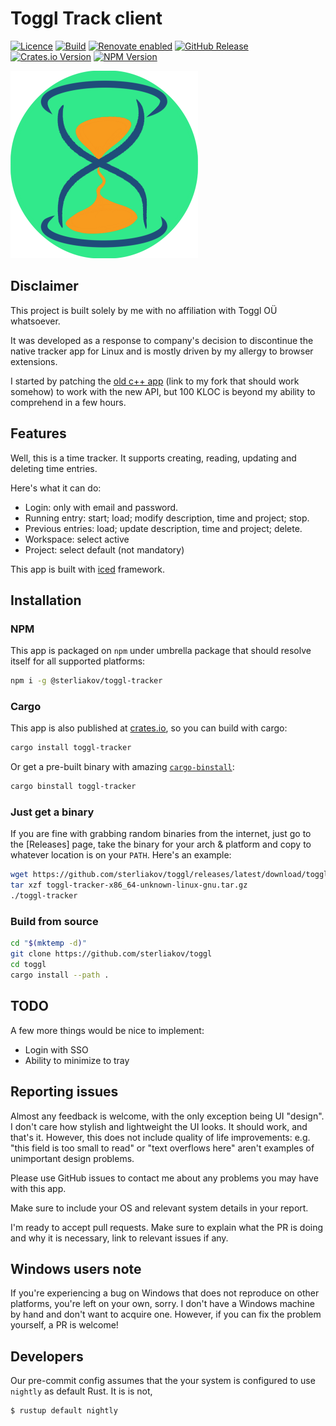 # Toggl Track client

[![Licence](https://img.shields.io/github/license/Ileriayo/markdown-badges)](./LICENSE)
[![Build](https://github.com/sterliakov/toggl/actions/workflows/ci.yaml/badge.svg?event=push)](https://github.com/sterliakov/toggl/actions/workflows/ci.yaml?query=event%3Apush)
[![Renovate enabled](https://img.shields.io/badge/renovate-enabled-brightgreen.svg)](https://renovatebot.com/)
[![GitHub Release](https://img.shields.io/github/v/release/sterliakov/toggl)](https://github.com/sterliakov/toggl/releases/latest)
[![Crates.io Version](https://img.shields.io/crates/v/toggl-tracker)](https://crates.io/crates/toggl-tracker)
[![NPM Version](https://img.shields.io/npm/v/%40sterliakov%2Ftoggl-tracker)](https://www.npmjs.com/package/@sterliakov/toggl-tracker)

<img src="./assets/icon.png" alt="logo" width="300" height="300" />

## Disclaimer

This project is built solely by me with no affiliation with Toggl OÜ whatsoever.

It was developed as a response to company's decision to discontinue the native
tracker app for Linux and is mostly driven by my allergy to browser extensions.

I started by patching the [old c++ app](https://github.com/sterliakov/toggldesktop)
(link to my fork that should work somehow) to work with the new API,
but 100 KLOC is beyond my ability to comprehend in a few hours.

## Features

Well, this is a time tracker. It supports creating, reading, updating and
deleting time entries.

Here's what it can do:

* Login: only with email and password.
* Running entry: start; load; modify description, time and project; stop.
* Previous entries: load; update description, time and project; delete.
* Workspace: select active
* Project: select default (not mandatory)

This app is built with [iced](https://github.com/iced-rs/iced) framework.

## Installation

### NPM

This app is packaged on `npm` under umbrella package that should resolve
itself for all supported platforms:

```bash
npm i -g @sterliakov/toggl-tracker
```

### Cargo

This app is also published at [crates.io](https://crates.io/crates/toggl-tracker),
so you can build with cargo:

```bash
cargo install toggl-tracker
```

Or get a pre-built binary with amazing [`cargo-binstall`](https://github.com/cargo-bins/cargo-binstall):

```bash
cargo binstall toggl-tracker
```

### Just get a binary

If you are fine with grabbing random binaries from the internet, just go to the
[Releases] page, take the binary for your arch & platform and copy to whatever
location is on your `PATH`. Here's an example:

```bash
wget https://github.com/sterliakov/toggl/releases/latest/download/toggl-tracker-x86_64-unknown-linux-gnu.tar.gz
tar xzf toggl-tracker-x86_64-unknown-linux-gnu.tar.gz
./toggl-tracker
```

### Build from source

```bash
cd "$(mktemp -d)"
git clone https://github.com/sterliakov/toggl
cd toggl
cargo install --path .
```

## TODO

A few more things would be nice to implement:

* Login with SSO
* Ability to minimize to tray

## Reporting issues

Almost any feedback is welcome, with the only exception being UI "design".
I don't care how stylish and lightweight the UI looks. It should work, and
that's it. However, this does not include quality of life improvements: e.g.
"this field is too small to read" or "text overflows here" aren't examples
of unimportant design problems.

Please use GitHub issues to contact me about any problems you may have with
this app.

Make sure to include your OS and relevant system details in your report.

I'm ready to accept pull requests. Make sure to explain what the PR is doing
and why it is necessary, link to relevant issues if any.

## Windows users note

If you're experiencing a bug on Windows that does not reproduce on other
platforms, you're left on your own, sorry. I don't have a Windows machine
by hand and don't want to acquire one. However, if you can fix the problem
yourself, a PR is welcome!

## Developers

Our pre-commit config assumes that the your system is configured to use
`nightly` as default Rust. It is is not,

```bash
$ rustup default nightly
```
